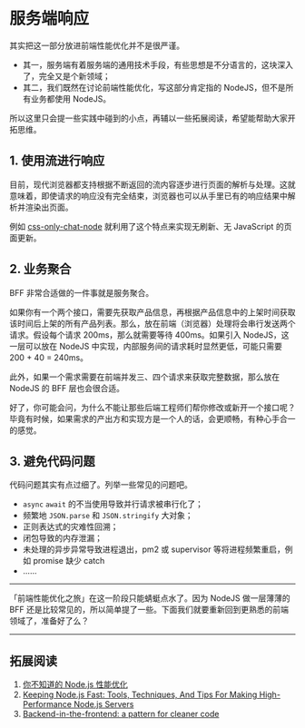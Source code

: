 # 服务端响应

其实把这一部分放进前端性能优化并不是很严谨。

- 其一，服务端有着服务端的通用技术手段，有些思想是不分语言的，这块深入了，完全又是个新领域；
- 其二，我们既然在讨论前端性能优化，写这部分肯定指的 NodeJS，但不是所有业务都使用 NodeJS。

所以这里只会提一些实践中碰到的小点，再辅以一些拓展阅读，希望能帮助大家开拓思维。

## 1. 使用流进行响应

目前，现代浏览器都支持根据不断返回的流内容逐步进行页面的解析与处理。这就意味着，即使请求的响应没有完全结束，浏览器也可以从手里已有的响应结果中解析并渲染出页面。

例如 [css-only-chat-node](https://github.com/alienzhou/css-only-chat-node) 就利用了这个特点来实现无刷新、无 JavaScript 的页面更新。

## 2. 业务聚合

BFF 非常合适做的一件事就是服务聚合。

如果你有一个两个接口，需要先获取产品信息，再根据产品信息中的上架时间获取该时间后上架的所有产品列表。那么，放在前端（浏览器）处理将会串行发送两个请求。假设每个请求 200ms，那么就需要等待 400ms。如果引入 NodeJS，这一层可以放在 NodeJS 中实现，内部服务间的请求耗时显然更低，可能只需要 200 + 40 = 240ms。

此外，如果一个需求需要在前端并发三、四个请求来获取完整数据，那么放在 NodeJS 的 BFF 层也会很合适。

好了，你可能会问，为什么不能让那些后端工程师们帮你修改或新开一个接口呢？毕竟有时候，如果需求的产出方和实现方是一个人的话，会更顺畅，有种心手合一的感觉。

## 3. 避免代码问题

代码问题其实有点过细了。列举一些常见的问题吧。

- `async` `await` 的不当使用导致并行请求被串行化了；
- 频繁地 `JSON.parse` 和 `JSON.stringify` 大对象；
- 正则表达式的灾难性回溯；
- 闭包导致的内存泄漏；
- 未处理的异步异常导致进程退出，pm2 或 supervisor 等将进程频繁重启，例如 promise 缺少 catch
- ……

---

「前端性能优化之旅」在这一阶段只能蜻蜓点水了。因为 NodeJS 做一层薄薄的 BFF 还是比较常见的，所以简单提了一些。下面我们就要重新回到更熟悉的前端领域了，准备好了么？

---

## 拓展阅读

1. [你不知道的 Node.js 性能优化](https://www.yuque.com/office/yuque/0/2019/pdf/168578/1547529466557-357032b6-12fb-4e02-9682-076f498c1f42.pdf)
1. [Keeping Node.js Fast: Tools, Techniques, And Tips For Making High-Performance Node.js Servers](https://www.smashingmagazine.com/2018/06/nodejs-tools-techniques-performance-servers/?utm_source=mybridge&utm_medium=blog&utm_campaign=read_more)
1. [Backend-in-the-frontend: a pattern for cleaner code](https://hackernoon.com/frontend-in-the-backend-a-pattern-for-cleaner-code-b497c92d0b49)
